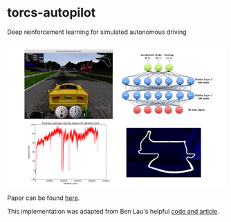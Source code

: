 # torcs-autopilot

Deep reinforcement learning for simulated autonomous driving

![](torcs-autopilot.jpeg)

Paper can be found [here](http://cs229.stanford.edu/proj2016/report/Ganesh-Charalel-DasSarma-Xu-DeepReinforcementLearningForSimulatedAutonomousDriving-report.pdf).

This implementation was adapted from Ben Lau's helpful [code and article](https://yanpanlau.github.io/2016/10/11/Torcs-Keras.html).
